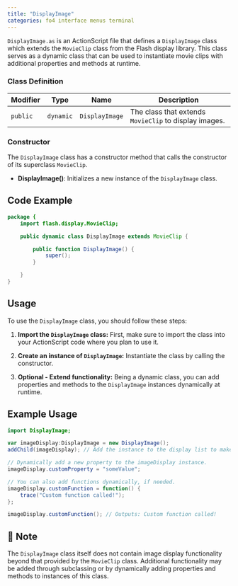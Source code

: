 ```yaml
---
title: "DisplayImage"
categories: fo4 interface menus terminal
---
```


`DisplayImage.as` is an ActionScript file that defines a `DisplayImage` class which extends the `MovieClip` class from the Flash display library.
This class serves as a dynamic class that can be used to instantiate movie clips with additional properties and methods at runtime.

### Class Definition

| Modifier        | Type         | Name          | Description                                           |
|-----------------|--------------|---------------|-------------------------------------------------------|
| `public`        | `dynamic`    | `DisplayImage`| The class that extends `MovieClip` to display images. |

### Constructor

The `DisplayImage` class has a constructor method that calls the constructor of its superclass `MovieClip`.

- **DisplayImage()**: Initializes a new instance of the `DisplayImage` class.

## Code Example

```actionscript
package {
    import flash.display.MovieClip;

    public dynamic class DisplayImage extends MovieClip {

        public function DisplayImage() {
            super();
        }

    }
}
```

## Usage

To use the `DisplayImage` class, you should follow these steps:

1. **Import the `DisplayImage` class:** First, make sure to import the class into your ActionScript code where you plan to use it.

2. **Create an instance of `DisplayImage`:** Instantiate the class by calling the constructor.

3. **Optional - Extend functionality:** Being a dynamic class, you can add properties and methods to the `DisplayImage` instances dynamically at runtime.

## Example Usage

```actionscript
import DisplayImage;

var imageDisplay:DisplayImage = new DisplayImage();
addChild(imageDisplay); // Add the instance to the display list to make it visible.

// Dynamically add a new property to the imageDisplay instance.
imageDisplay.customProperty = "someValue";

// You can also add functions dynamically, if needed.
imageDisplay.customFunction = function() {
    trace("Custom function called!");
};

imageDisplay.customFunction(); // Outputs: Custom function called!
```

## 📌 Note
The `DisplayImage` class itself does not contain image display functionality beyond that provided by the `MovieClip` class.
Additional functionality may be added through subclassing or by dynamically adding properties and methods to instances of this class.
